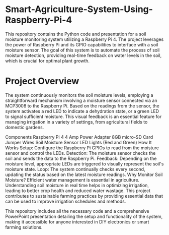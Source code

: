 # Smart-Agriculture-System-Using-Raspberry-Pi-4
This repository contains the Python code and presentation for a soil moisture monitoring system utilizing a Raspberry Pi 4. The project leverages the power of Raspberry Pi and its GPIO capabilities to interface with a soil moisture sensor. The goal of this system is to automate the process of soil moisture detection, providing real-time feedback on water levels in the soil, which is crucial for optimal plant growth.

# Project Overview
The system continuously monitors the soil moisture levels, employing a straightforward mechanism involving a moisture sensor connected via an MCP3008 to the Raspberry Pi. Based on the readings from the sensor, the system activates a red LED to indicate a dehydration state, or a green LED to signal sufficient moisture. This visual feedback is an essential feature for managing irrigation in a variety of settings, from agricultural fields to domestic gardens.

Components
Raspberry Pi 4
4 Amp Power Adapter
8GB micro-SD Card
Jumper Wires
Soil Moisture Sensor
LED Lights (Red and Green)
How It Works
Setup: Configure the Raspberry Pi GPIOs to read from the moisture sensor and control the LEDs.
Detection: The moisture sensor checks the soil and sends the data to the Raspberry Pi.
Feedback: Depending on the moisture level, appropriate LEDs are triggered to visually represent the soil's moisture state.
Loop: The system continually checks every second, updating the status based on the latest moisture readings.
Why Monitor Soil Moisture?
Efficient water management is essential in agriculture. Understanding soil moisture in real time helps in optimizing irrigation, leading to better crop health and reduced water wastage. This project contributes to sustainable farming practices by providing essential data that can be used to improve irrigation schedules and methods.

This repository includes all the necessary code and a comprehensive PowerPoint presentation detailing the setup and functionality of the system, making it accessible for anyone interested in DIY electronics or smart farming solutions.


